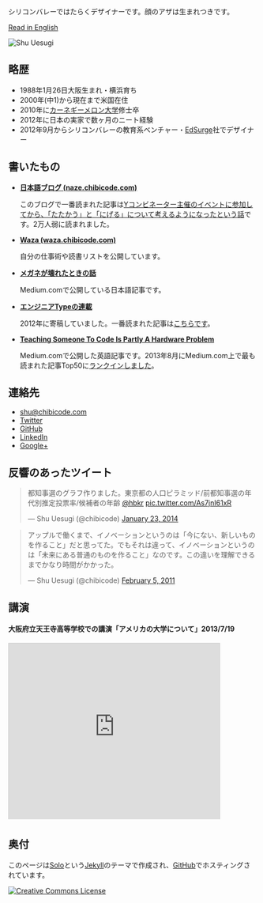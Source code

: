 シリコンバレーではたらくデザイナーです。顔のアザは生まれつきです。

[Read in English](http://chibicode.com)

<a href="https://twitter.com/chibicode" class="twitter-follow-button" data-show-screen-name="false" data-show-count="true" data-size="large" data-lang="ja"></a>

![Shu Uesugi](http://chibicode.com/images/shu-uesugi.jpg)

## 略歴

* 1988年1月26日大阪生まれ・横浜育ち
* 2000年(中1)から現在まで米国在住
* 2010年に[カーネギーメロン大学](http://ja.wikipedia.org/wiki/%E3%82%AB%E3%83%BC%E3%83%8D%E3%82%AE%E3%83%BC%E3%83%A1%E3%83%AD%E3%83%B3%E5%A4%A7%E5%AD%A6)修士卒
* 2012年に日本の実家で数ヶ月のニート経験
* 2012年9月からシリコンバレーの教育系ベンチャー・[EdSurge](http://www.edsurge.com/)社でデザイナー

## 書いたもの

* **[日本語ブログ (naze.chibicode.com)](http://naze.chibicode.com/)**

  このブログで一番読まれた記事は[Yコンビネーター主催のイベントに参加してから、「たたかう」と「にげる」について考えるようになったという話](http://naze.chibicode.com/post/66112027707/y)です。2万人弱に読まれました。

* **[Waza (waza.chibicode.com)](http://waza.chibicode.com/)**

  自分の仕事術や読書リストを公開しています。

* **[メガネが壊れたときの話](https://medium.com/in-japanese/b5c7fcb1d21a)**

  Medium.comで公開している日本語記事です。

* **[エンジニアTypeの連載](http://engineer.typemag.jp/category/knowhow/from_silicon_valley)**

  2012年に寄稿していました。一番読まれた記事は[こちらです](http://engineer.typemag.jp/article/shusaku-uesugi-5)。

* **[Teaching Someone To Code Is Partly A Hardware Problem](https://medium.com/what-i-learned-building/fe6a2067d770)**

  Medium.comで公開した英語記事です。2013年8月にMedium.com上で最も読まれた記事Top50に[ランクインしました](https://medium.com/top-100/august-2013)。

## 連絡先

* [shu@chibicode.com](mailto:shu@chibicode.com)
* [Twitter](http://twitter.com/chibicode)
* [GitHub](http://github.com/chibicode)
* [LinkedIn](http://www.linkedin.com/in/chibicode)
* [Google+](https://plus.google.com/110325199858284431541?rel=author)

## 反響のあったツイート

<blockquote class="twitter-tweet" lang="en"><p>都知事選のグラフ作りました。東京都の人口ピラミッド/前都知事選の年代別推定投票率/候補者の年齢 <a href="https://twitter.com/hbkr">@hbkr</a> <a href="http://t.co/As7jnI61xR">pic.twitter.com/As7jnI61xR</a></p>&mdash; Shu Uesugi (@chibicode) <a href="https://twitter.com/chibicode/statuses/426280504770306048">January 23, 2014</a></blockquote>

<blockquote class="twitter-tweet" lang="en"><p>アップルで働くまで、イノベーションというのは「今にない、新しいものを作ること」だと思ってた。でもそれは違って、イノベーションというのは「未来にある普通のものを作ること」なのです。この違いを理解できるまでかなり時間がかかった。</p>&mdash; Shu Uesugi (@chibicode) <a href="https://twitter.com/chibicode/statuses/33769337827368960">February 5, 2011</a></blockquote>

## 講演

#### 大阪府立天王寺高等学校での講演「アメリカの大学について」2013/7/19

<iframe src="http://www.slideshare.net/slideshow/embed_code/30476181" width="427" height="356" frameborder="0" marginwidth="0" marginheight="0" scrolling="no" style="border:1px solid #CCC; border-width:1px 1px 0; margin-bottom:5px; max-width: 100%;" allowfullscreen> </iframe>

## 奥付

このページは[Solo](https://github.com/chibicode/solo)という[Jekyll](http://jekyllrb.com/)のテーマで作成され、[GitHub](https://github.com/chibicode/waza.chibicode.com)でホスティングされています。

<a href="https://twitter.com/chibicode" class="twitter-follow-button" data-show-screen-name="false" data-show-count="true" data-size="large" data-lang="ja"></a>

<a rel="license" href="http://creativecommons.org/licenses/by-sa/4.0/deed.en_US" ><img alt="Creative Commons License" style="border-width:0" src="http://i.creativecommons.org/l/by-sa/4.0/88x31.png" /></a>

